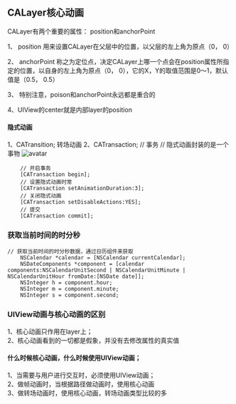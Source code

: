 ## CALayer核心动画 
CALayer有两个重要的属性： position和anchorPoint

1、 position 用来设置CALayer在父层中的位置，以父层的左上角为原点（0， 0）

2、 anchorPoint 称之为定位点，决定CALayer上哪一个点会在position属性所指定的位置，以自身的左上角为原点（0， 0），它的X，Y的取值范围是0～1，默认值是（0.5， 0.5）

3、 特别注意，poison和anchorPoint永远都是重合的

4、UIView的center就是内部layer的position


#### 隐式动画
1、CATransition;  转场动画
2、CATransaction;   // 事务
// 隐式动画封装的是一个事物
![avatar](/Users/yanrenhao/Desktop/animation.jpeg)

```
    // 开启事务
    [CATransaction begin];
    // 设置隐式动画时常
    [CATransaction setAnimationDuration:3];
    // 关闭隐式动画
    [CATransaction setDisableActions:YES];
    // 提交
    [CATransaction commit];
```

### 获取当前时间的时分秒

```
// 获取当前时间的时分秒数据，通过日历组件来获取
    NSCalendar *calendar = [NSCalendar currentCalendar];
    NSDateComponents *component = [calendar components:NSCalendarUnitSecond | NSCalendarUnitMinute | NSCalendarUnitHour fromDate:[NSDate date]];
    NSInteger h = component.hour;
    NSInteger m = component.minute;
    NSInteger s = component.second;
```



### UIView动画与核心动画的区别
1、核心动画只作用在layer上；</br>
2、核心动画看到的一切都是假象，并没有去修改属性的真实值</br>

#### 什么时候核心动画，什么时候使用UIView动画；
1、当需要与用户进行交互时，必须使用UIView动画；</br>
2、做帧动画时，当根据路径做动画时，使用核心动画</br>
3、做转场动画时，使用核心动画，转场动画类型比较的多</br>



